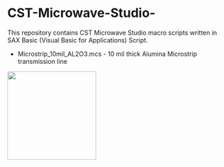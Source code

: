 # CST-Microwave-Studio-

This repository contains CST Microwave Studio macro scripts written in SAX Basic (Visual Basic for Applications) Script.

* Microstrip_10mil_AL2O3.mcs - 10 mil thick Alumina Microstrip transmission line
<img src="https://user-images.githubusercontent.com/32743311/133638649-5282134b-2bc7-421f-8ef5-e7cf28eca26f.png" width="200" />


